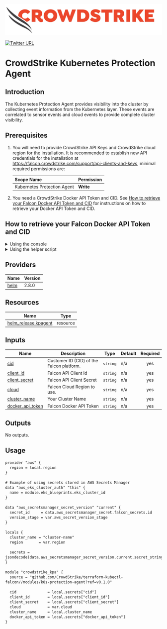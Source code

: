 <!-- BEGIN_TF_DOCS -->
![CrowdStrike FalconPy](https://raw.githubusercontent.com/CrowdStrike/falconpy/main/docs/asset/cs-logo.png)

[![Twitter URL](https://img.shields.io/twitter/url?label=Follow%20%40CrowdStrike&style=social&url=https%3A%2F%2Ftwitter.com%2FCrowdStrike)](https://twitter.com/CrowdStrike)<br/>

# CrowdStrike Kubernetes Protection Agent

## Introduction

The Kubernetes Protection Agent provides visibility into the cluster by collecting event information from the Kubernetes layer. These events are correlated to sensor events and cloud events to provide complete cluster visibility.

## Prerequisites

1. You will need to provide CrowdStrike API Keys and CrowdStrike cloud region for the installation. It is recommended to establish new API credentials for the installation at https://falcon.crowdstrike.com/support/api-clients-and-keys, minimal required permissions are:

    | Scope Name                  | Permission |
    |-----------------------------|------------|
    | Kubernetes Protection Agent | **Write**  |

2. You need a CrowdStrike Docker API Token and CID. See [How to retrieve your Falcon Docker API Token and CID](#how-to-retrieve-your-falcon-docker-api-token-and-cid) for instructions on how to retrieve your Docker API Token and CID.

## How to retrieve your Falcon Docker API Token and CID

<details>
<summary>Using the console</summary>

1. Log in to Falcon Console
2. Navigate to https://falcon.crowdstrike.com/cloud-security/registration?return_to=eks
3. Click Register New Kubernetes Cluster
4. Click Self-Managed Kubernetes Service
5. Type any value for Cluster Name and click Generate
6. The generated config will contain both your Docker API Token and CID

</details>

<details>
<summary>Using the helper script</summary>

1. Add the following environment variables with your values.
    ```shell
    export FALCON_CLOUD=api.us-2.crowdstrike.com
    export FALCON_CLIENT_ID=123123123
    export FALCON_CLIENT_SECRET=12312313
    ```
    > Note: The `Falcon Images Download` and `Sensor Download` scopes with read permissions are required for this script to work.

2. Run the script.
    ```shell
    ./modules/k8s-protection-agent/helper.sh

    # Example output
    Docker Access Token: AKSADKLDK
    Falcon CCID: AKFJKLAJFLK-0F
    ```
</details>

## Providers

| Name | Version |
|------|---------|
| <a name="provider_helm"></a> [helm](#provider\_helm) | 2.8.0 |
## Resources

| Name | Type |
|------|------|
| [helm_release.kpagent](https://registry.terraform.io/providers/hashicorp/helm/2.8.0/docs/resources/release) | resource |
## Inputs

| Name | Description | Type | Default | Required |
|------|-------------|------|---------|:--------:|
| <a name="input_cid"></a> [cid](#input\_cid) | Customer ID (CID) of the Falcon platform. | `string` | n/a | yes |
| <a name="input_client_id"></a> [client\_id](#input\_client\_id) | Falcon API Client Id | `string` | n/a | yes |
| <a name="input_client_secret"></a> [client\_secret](#input\_client\_secret) | Falcon API Client Secret | `string` | n/a | yes |
| <a name="input_cloud"></a> [cloud](#input\_cloud) | Falcon Cloud Region to use. | `string` | n/a | yes |
| <a name="input_cluster_name"></a> [cluster\_name](#input\_cluster\_name) | Your Cluster Name | `string` | n/a | yes |
| <a name="input_docker_api_token"></a> [docker\_api\_token](#input\_docker\_api\_token) | Falcon Docker API Token | `string` | n/a | yes |
## Outputs

No outputs.

## Usage

```hcl
provider "aws" {
  region = local.region
}

# Example of using secrets stored in AWS Secrets Manager
data "aws_eks_cluster_auth" "this" {
  name = module.eks_blueprints.eks_cluster_id
}

data "aws_secretsmanager_secret_version" "current" {
  secret_id     = data.aws_secretsmanager_secret.falcon_secrets.id
  version_stage = var.aws_secret_version_stage
}

locals {
  cluster_name = "cluster-name"
  region       = var.region

  secrets = jsondecode(data.aws_secretsmanager_secret_version.current.secret_string)
}

module "crowdstrike_kpa" {
  source = "github.com/CrowdStrike/terraform-kubectl-falcon//modules/k8s-protection-agent?ref=v0.1.0"

  cid              = local.secrets["cid"]
  client_id        = local.secrets["client_id"]
  client_secret    = local.secrets["client_secret"]
  cloud            = var.cloud
  cluster_name     = local.cluster_name
  docker_api_token = local.secrets["docker_api_token"]
}
```
<!-- END_TF_DOCS -->
